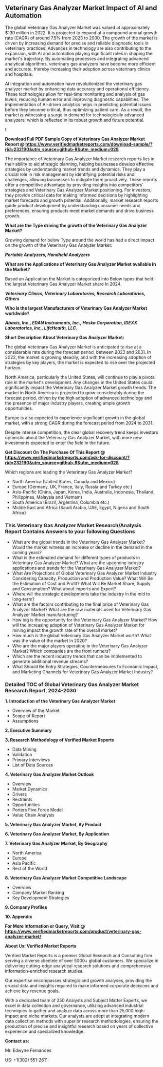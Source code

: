 <h2>Veterinary Gas Analyzer Market Impact of AI and Automation</h2><p>The global Veterinary Gas Analyzer Market was valued at approximately $130 million in 2022. It is projected to expand at a compound annual growth rate (CAGR) of around 7.5% from 2023 to 2030. The growth of the market is driven by increasing demand for precise and reliable diagnostic tools in veterinary practices. Advances in technology are also contributing to the expansion, with AI and automation playing significant roles in shaping the market's trajectory. By automating processes and integrating advanced analytical algorithms, veterinary gas analyzers have become more efficient and accurate, thereby increasing their adoption across veterinary clinics and hospitals.</p><p>AI integration and automation have revolutionized the veterinary gas analyzer market by enhancing data accuracy and operational efficiency. These technologies allow for real-time monitoring and analysis of gas levels, reducing human error and improving diagnostic capabilities. The implementation of AI-driven analytics helps in predicting potential issues before they become critical, thus optimizing patient care. As a result, the market is witnessing a surge in demand for technologically advanced analyzers, which is reflected in its robust growth and future potential.</p>t</p><p id="" class=""><strong>Download Full PDF Sample Copy of Veterinary Gas Analyzer Market Report @ <a href="https://www.verifiedmarketreports.com/download-sample/?rid=232190&utm_source=github-R&utm_medium=028" target="_blank">https://www.verifiedmarketreports.com/download-sample/?rid=232190&utm_source=github-R&utm_medium=028</a></strong></p><p>The importance of&nbsp;Veterinary Gas Analyzer Market research reports lies in their ability to aid strategic planning, helping businesses develop effective strategies by understanding market trends and dynamics. They play a crucial role in risk management by identifying potential risks and challenges, allowing businesses to mitigate them proactively. These reports offer a competitive advantage by providing insights into competitors' strategies and Veterinary Gas Analyzer Market positioning. For investors, they provide critical data for making informed decisions by highlighting market forecasts and growth potential. Additionally, market research reports guide product development by understanding consumer needs and preferences, ensuring products meet market demands and drive business growth.</p><p><strong>What are the&nbsp;Type driving the growth of the Veterinary Gas Analyzer Market?</strong></p><p id="" class="">Growing demand for below Type around the world has had a direct impact on the growth of the Veterinary Gas Analyzer Market:</p><em><strong>Portable Analyzers, Handheld Analyzers</strong></em></p><strong>What are the&nbsp;Applications&nbsp;of Veterinary Gas Analyzer Market available in the Market?</strong></p><p id="" class="">Based on Application the Market is categorized into Below types that held the largest Veterinary Gas Analyzer Market share In 2024.</p><em><strong>Veterinary Clinics, Veterinary Laboratories, Research Laboratories, Others</strong></em></p><strong>Who is the largest Manufacturers of Veterinary Gas Analyzer Market worldwide?</strong></p><p><em><strong>Abaxis, Inc., EDAN Instruments, Inc., Heska Corporation, IDEXX Laboratories, Inc., LifeHealth, LLC.</strong></em></p><p id="" class=""><strong>Short Description About Veterinary Gas Analyzer Market:</strong></p><p>The global Veterinary Gas Analyzer Market is anticipated to rise at a considerable rate during the forecast period, between 2023 and 2031. In 2022, the market is growing steadily, and with the increasing adoption of strategies by key players, the market is expected to rise over the projected horizon.</p><p>North America, particularly the United States, will continue to play a pivotal role in the market's development. Any changes in the United States could significantly impact the Veterinary Gas Analyzer Market growth trends. The market in North America is projected to grow considerably during the forecast period, driven by the high adoption of advanced technology and the presence of major industry players, creating ample growth opportunities.</p><p>Europe is also expected to experience significant growth in the global market, with a strong CAGR during the forecast period from 2024 to 2031.</p><p>Despite intense competition, the clear global recovery trend keeps investors optimistic about the Veterinary Gas Analyzer Market, with more new investments expected to enter the field in the future.</p><p id="" class=""><strong>Get Discount On The Purchase Of This Report @ <a href="https://www.verifiedmarketreports.com/ask-for-discount/?rid=232190&utm_source=github-R&utm_medium=028" target="_blank">https://www.verifiedmarketreports.com/ask-for-discount/?rid=232190&utm_source=github-R&utm_medium=028</a></strong></p>Which regions are leading the Veterinary Gas Analyzer Market?</p><ul><li>North America (United States, Canada and Mexico)</li><li>Europe (Germany, UK, France, Italy, Russia and Turkey etc.)</li><li>Asia-Pacific (China, Japan, Korea, India, Australia, Indonesia, Thailand, Philippines, Malaysia and Vietnam)</li><li>South America (Brazil, Argentina, Columbia etc.)</li><li>Middle East and Africa (Saudi Arabia, UAE, Egypt, Nigeria and South Africa)</li></ul><h3 id="" class="">This Veterinary Gas Analyzer Market Research/Analysis Report Contains Answers to your following Questions</h3><ul><li>What are the global trends in the Veterinary Gas Analyzer Market? Would the market witness an increase or decline in the demand in the coming years?</li><li>What is the estimated demand for different types of products in Veterinary Gas Analyzer Market? What are the upcoming industry applications and trends for the Veterinary Gas Analyzer Market?</li><li>What Are Projections of Global Veterinary Gas Analyzer Market Industry Considering Capacity, Production and Production Value? What Will Be the Estimation of Cost and Profit? What Will Be Market Share, Supply and Consumption? What about imports and Export?</li><li>Where will the strategic developments take the industry in the mid to long-term?</li><li>What are the factors contributing to the final price of Veterinary Gas Analyzer Market? What are the raw materials used for Veterinary Gas Analyzer Market manufacturing?</li><li>How big is the opportunity for the Veterinary Gas Analyzer Market? How will the increasing adoption of Veterinary Gas Analyzer Market for mining impact the growth rate of the overall market?</li><li>How much is the global Veterinary Gas Analyzer Market worth? What was the value of the market In 2020?</li><li>Who are the major players operating in the Veterinary Gas Analyzer Market? Which companies are the front runners?</li><li>Which are the recent industry trends that can be implemented to generate additional revenue streams?</li><li>What Should Be Entry Strategies, Countermeasures to Economic Impact, and Marketing Channels for Veterinary Gas Analyzer Market Industry?</li></ul><h3 id="" class="">Detailed TOC of Global Veterinary Gas Analyzer Market Research Report, 2024-2030</h3><p id="" class=""><strong>1. Introduction of the Veterinary Gas Analyzer Market</strong></p><ul><li>Overview of the Market</li><li>Scope of Report</li><li>Assumptions</li></ul><p id="" class=""><strong>2. Executive Summary</strong></p><p id="" class=""><strong>3. Research Methodology of Verified Market Reports</strong></p><ul><li>Data Mining</li><li>Validation</li><li>Primary Interviews</li><li>List of Data Sources</li></ul><p id="" class=""><strong>4. Veterinary Gas Analyzer Market Outlook</strong></p><ul><li>Overview</li><li>Market Dynamics</li><li>Drivers</li><li>Restraints</li><li>Opportunities</li><li>Porters Five Force Model</li><li>Value Chain Analysis</li></ul><p id="" class=""><strong>5. Veterinary Gas Analyzer Market, By Product</strong></p><p id="" class=""><strong>6. Veterinary Gas Analyzer Market, By Application</strong></p><p id="" class=""><strong>7. Veterinary Gas Analyzer Market, By Geography</strong></p><ul><li>North America</li><li>Europe</li><li>Asia Pacific</li><li>Rest of the World</li></ul><p id="" class=""><strong>8. Veterinary Gas Analyzer Market Competitive Landscape</strong></p><ul><li>Overview</li><li>Company Market Ranking</li><li>Key Development Strategies</li></ul><p id="" class=""><strong>9. Company Profiles</strong></p><p id="" class=""><strong>10. Appendix</strong></p><p id="" class=""><strong>For More Information or Query, Visit @ <a href="https://www.verifiedmarketreports.com/product/veterinary-gas-analyzer-market/" target="_blank">https://www.verifiedmarketreports.com/product/veterinary-gas-analyzer-market/</a></strong></p><p id="" class=""><strong>About Us: Verified Market Reports</strong></p><p id="" class="">Verified Market Reports is a premier Global Research and Consulting firm serving a diverse clientele of over 5000+ global customers. We specialize in delivering cutting-edge analytical research solutions and comprehensive information-enriched research studies.</p><p id="" class="">Our expertise encompasses strategic and growth analyses, providing the crucial data and insights required to make informed corporate decisions and achieve key revenue goals.</p><p id="" class="">With a dedicated team of 250 Analysts and Subject Matter Experts, we excel in data collection and governance, utilizing advanced industrial techniques to gather and analyze data across more than 25,000 high-impact and niche markets. Our analysts are adept at integrating modern data collection methods with superior research methodologies, ensuring the production of precise and insightful research based on years of collective experience and specialized knowledge.</p><p id="" class=""><strong>Contact us:</strong></p><p id="" class="">Mr. Edwyne Fernandes</p><p id="" class="">US: +1(302) 551-2611</p>